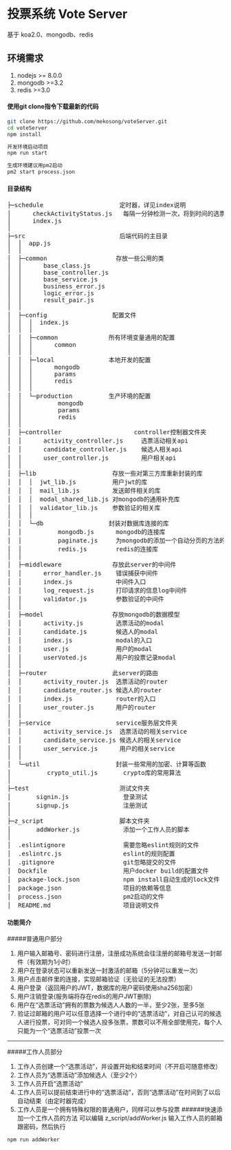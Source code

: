 # 投票系统 Vote Server

基于 koa2.0、mongodb、redis

## 环境需求
1. nodejs >= 8.0.0
2. mongodb >=3.2
3. redis >=3.0


#### 使用git clone指令下载最新的代码
```bash
git clone https://github.com/mekosong/voteServer.git
cd voteServer
npm install

开发环境启动项目
npm run start

生成环境建议用pm2启动
pm2 start process.json
```

#### 目录结构
<pre>
├─schedule                     定时器，详见index说明
│      checkActivityStatus.js   每隔一分钟检测一次，将到时间的选票活动状态更改为已结束
│      index.js
│      
├─src                          后端代码的主目录
│  │  app.js
│  │  
│  ├─common                   存放一些公用的类
│  │      base_class.js
│  │      base_controller.js
│  │      base_service.js
│  │      business_error.js
│  │      logic_error.js
│  │      result_pair.js
│  │      
│  ├─config                  配置文件
│  │  │  index.js
│  │  │  
│  │  ├─common              所有环境变量通用的配置     
│  │  │      common
│  │  │      
│  │  ├─local               本地开发的配置
│  │  │      mongodb
│  │  │      params
│  │  │      redis
│  │  │      
│  │  └─production          生产环境的配置
│  │          mongodb
│  │          params
│  │          redis
│  │          
│  ├─controller                    controller控制器文件夹
│  │      activity_controller.js     选票活动相关api
│  │      candidate_controller.js    候选人相关api
│  │      user_controller.js         用户相关api
│  │       
│  ├─lib                     存放一些对第三方库重新封装的库
│  │  │  jwt_lib.js          用户jwt的库
│  │  │  mail_lib.js         发送邮件相关的库
│  │  │  modal_shared_lib.js 对mongodb的通用补充库
│  │  │  validator_lib.js    参数验证的相关库
│  │  │  
│  │  └─db                  封装对数据库连接的库
│  │          mongodb.js      mongodb的连接库
│  │          paginate.js     为mongodb的添加一个自动分页的方法的库
│  │          redis.js        redis的连接库
│  │          
│  ├─middleware              存放此server的中间件
│  │      error_handler.js    错误捕获中间件
│  │      index.js            中间件入口
│  │      log_request.js      打印请求的信息log中间件
│  │      validator.js        参数验证的中间件
│  │      
│  ├─model                   存放mongodb的数据模型
│  │      activity.js         选票活动的modal
│  │      candidate.js        候选人的modal
│  │      index.js            modal的入口
│  │      user.js             用户的modal
│  │      userVoted.js        用户的投票记录modal
│  │      
│  ├─router                  此server的路由
│  │      activity_router.js  选票活动的router
│  │      candidate_router.js 候选人的router
│  │      index.js            router的入口
│  │      user_router.js      用户的router
│  │      
│  ├─service                  service服务层文件夹
│  │      activity_service.js  选票活动的相关service
│  │      candidate_service.js 候选人的相关service
│  │      user_service.js      用户的相关service
│  │      
│  └─util                     封装一些常用的加密、计算等函数
│          crypto_util.js       crypto库的常用算法
│          
├─test                         测试文件夹
│       signin.js               登录测试
│       signup.js               注册测试
│  
├─z_script                     脚本文件夹
│       addWorker.js            添加一个工作人员的脚本
│
│  .eslintignore                需要忽略eslint规则的文件
│  .eslintrc.js                 eslint的规则配置
│  .gitignore                   git忽略提交的文件
│  Dockfile                     用户docker build的配置文件
│  package-lock.json            npm install自动生成的lock文件
│  package.json                 项目的依赖等信息
│  process.json                 pm2启动的文件
│  README.md                    项目说明文件
</pre>

#### 功能简介
#####普通用户部分
1. 用户输入邮箱号、密码进行注册，注册成功系统会往注册的邮箱号发送一封邮件（有效期为1小时）
2. 用户在登录状态可以重新发送一封激活的邮箱（5分钟可以重发一次）
2. 用户点击邮件里的连接，实现邮箱验证（无验证的无法投票）
3. 用户登录（返回用户的JWT，数据库的用户密码使用sha256加密）
4. 用户注销登录(服务端将存在redis的用户JWT删除)
5. 用户在“选票活动”拥有的票数为候选人人数的一半，至少2张，至多5张
5. 验证过邮箱的用户可以任意选择一个进行中的“选票活动”，对自己认可的候选人进行投票，可对同一个候选人投多张票，票数可以不用全部使用完，每个人只能为一个“选票活动”投票一次
****
#####工作人员部分
1. 工作人员创建一个“选票活动”，并设置开始和结束时间（不开启可随意修改）
2. 工作人员为“选票活动”添加候选人（至少2个）
3. 工作人员开启“选票活动”
4. 工作人员可以提前结束进行中的“选票活动”，否则“选票活动”在时间到了以后自动结束（由定时器完成）
5. 工作人员是一个拥有特殊权限的普通用户，同样可以参与投票
######快速添加一个工作人员的方法
可以编辑 z_script/addWorker.js 输入工作人员的邮箱跟密码，然后执行
```bash
npm run addWorker
```
